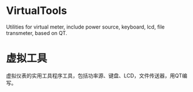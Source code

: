 # VirtualTools

Utilities for virtual meter, include power source, keyboard, lcd, file transmeter, based on QT.


# 虚拟工具

虚拟仪表的实用工具程序工具，包括功率源、键盘、LCD，文件传送器，用QT编写。
